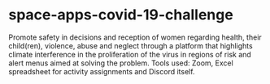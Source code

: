 # space-apps-covid-19-challenge
Promote safety in decisions and reception of women regarding health, their child(ren), violence, abuse and neglect through a platform that highlights climate interference in the proliferation of the virus in regions of risk and alert menus aimed at solving the problem. Tools used: Zoom, Excel spreadsheet for activity assignments and Discord itself. 
